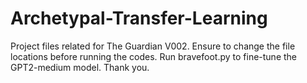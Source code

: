 # Archetypal-Transfer-Learning


Project files related for The Guardian V002. Ensure to change the file locations before running the codes. Run bravefoot.py to fine-tune the GPT2-medium model. Thank you.

